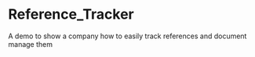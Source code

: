 # Reference_Tracker
A demo to show a company how to easily track references and document manage them
